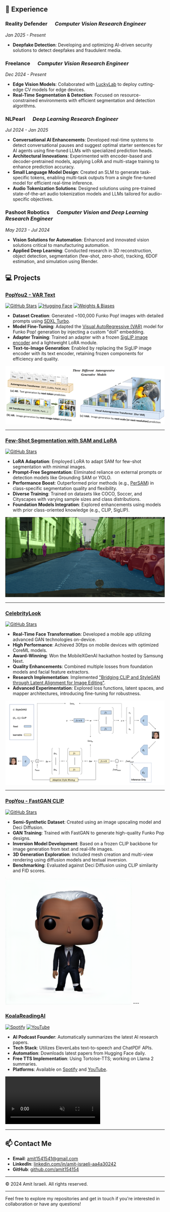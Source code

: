 ## 🔭 Experience

### **Reality Defender** &nbsp;&nbsp;&nbsp;&nbsp; *Computer Vision Research Engineer*  
*Jan 2025 - Present*  
- **Deepfake Detection**: Developing and optimizing AI-driven security solutions to detect deepfakes and fraudulent media.

### **Freelance** &nbsp;&nbsp;&nbsp;&nbsp; *Computer Vision Research Engineer*  
*Dec 2024 - Present*  
- **Edge Vision Models**: Collaborated with [LuckyLab](https://www.luckylab.org/) to deploy cutting-edge CV models for edge devices.  
- **Real-Time Segmentation & Detection**: Focused on resource-constrained environments with efficient segmentation and detection algorithms.

### **NLPearl** &nbsp;&nbsp;&nbsp;&nbsp; *Deep Learning Research Engineer*  
*Jul 2024 - Jan 2025*  
- **Conversational AI Enhancements**: Developed real-time systems to detect conversational pauses and suggest optimal starter sentences for AI agents using fine-tuned LLMs with specialized prediction heads.  
- **Architectural Innovations**: Experimented with encoder-based and decoder-pretrained models, applying LoRA and multi-stage training to enhance prediction accuracy.  
- **Small Language Model Design**: Created an SLM to generate task-specific tokens, enabling multi-task outputs from a single fine-tuned model for efficient real-time inference.  
- **Audio Tokenization Solutions**: Designed solutions using pre-trained state-of-the-art audio tokenization models and LLMs tailored for audio-specific objectives.

### **Pashoot Robotics** &nbsp;&nbsp;&nbsp;&nbsp; *Computer Vision and Deep Learning Research Engineer*  
*May 2023 - Jul 2024*  
- **Vision Solutions for Automation**: Enhanced and innovated vision solutions critical to manufacturing automation.  
- **Applied Deep Learning**: Conducted research in 3D reconstruction, object detection, segmentation (few-shot, zero-shot), tracking, 6DOF estimation, and simulation using Blender.

## 💻 Projects

### [**PopYou2 - VAR Text**](https://github.com/amit154154/PopYou2)

[![GitHub Stars](https://img.shields.io/github/stars/amit154154/PopYou2?style=social)](https://github.com/amit154154/VAR_clip)
[![Hugging Face](https://img.shields.io/badge/Hugging%20Face-Spaces-orange)](https://huggingface.co/spaces/AmitIsraeli/PopYou)
[![Weights & Biases](https://img.shields.io/badge/Weights%20%26%20Biases-Report-yellow)](https://api.wandb.ai/links/amit154154/cqccmfsl)

- **Dataset Creation**: Generated ~100,000 Funko Pop! images with detailed prompts using [SDXL Turbo](https://huggingface.co/stabilityai/sdxl-turbo).
- **Model Fine-Tuning**: Adapted the [Visual AutoRegressive (VAR)](https://arxiv.org/abs/2404.02905) model for Funko Pop! generation by injecting a custom "doll" embedding.
- **Adapter Training**: Trained an adapter with a frozen [SigLIP image encoder](https://github.com/FoundationVision/VAR) and a lightweight LoRA module.
- **Text-to-Image Generation**: Enabled by replacing the SigLIP image encoder with its text encoder, retaining frozen components for efficiency and quality.

![VAR Explained](PopYou2/VAR_explained.png)

---

### [**Few-Shot Segmentation with SAM and LoRA**](https://github.com/amit154154/SAM_LORA)

[![GitHub Stars](https://img.shields.io/github/stars/amit154154/SAM_LORA?style=social)](https://github.com/amit154154/SAM_LORA)

- **LoRA Adaptation**: Employed LoRA to adapt SAM for few-shot segmentation with minimal images.
- **Prompt-Free Segmentation**: Eliminated reliance on external prompts or detection models like Grounding SAM or YOLO.
- **Performance Boost**: Outperformed prior methods (e.g., [PerSAM](https://arxiv.org/abs/2305.03048)) in class-specific segmentation quality and flexibility.
- **Diverse Training**: Trained on datasets like COCO, Soccer, and Cityscapes with varying sample sizes and class distributions.
- **Foundation Models Integration**: Explored enhancements using models with prior class-oriented knowledge (e.g., CLIP, SigLIP).

![Cityscapes](few_shot_sam_lora/cityscapes.png)

---

### [**CelebrityLook**](https://github.com/amit154154/CelebrityLook)

[![GitHub Stars](https://img.shields.io/github/stars/amit154154/CelebrityLook?style=social)](https://github.com/amit154154/CelebrityLook)

- **Real-Time Face Transformation**: Developed a mobile app utilizing advanced GAN technologies on-device.
- **High Performance**: Achieved 30fps on mobile devices with optimized CoreML models.
- **Award-Winning**: Won the MobileXGenAI hackathon hosted by Samsung Next.
- **Quality Enhancements**: Combined multiple losses from foundation models and facial feature extractors.
- **Research Implementation**: Implemented ["Bridging CLIP and StyleGAN through Latent Alignment for Image Editing"](https://arxiv.org/abs/2210.04506).
- **Advanced Experimentation**: Explored loss functions, latent spaces, and mapper architectures, introducing fine-tuning for robustness.

![Mapper Training](CelebryLook/mapper_training.png)


---

### [**PopYou - FastGAN CLIP**](https://github.com/amit154154/PopYou)

[![GitHub Stars](https://img.shields.io/github/stars/amit154154/PopYou?style=social)](https://github.com/amit154154/PopYou)

- **Semi-Synthetic Dataset**: Created using an image upscaling model and Deci Diffusion.
- **GAN Training**: Trained with FastGAN to generate high-quality Funko Pop designs.
- **Inversion Model Development**: Based on a frozen CLIP backbone for image generation from text and real-life images.
- **3D Generation Exploration**: Included mesh creation and multi-view rendering using diffusion models and textual inversion.
- **Benchmarking**: Evaluated against Deci Diffusion using CLIP similarity and FID scores.

<img src="PopYou!/Barack_Obama_fastgan.png" alt="Barack Obama FastGAN" width="400" />
---

### [**KoalaReadingAI**](#)

[![Spotify](https://img.shields.io/badge/Spotify-Podcast-green)](https://open.spotify.com/show/0fuZbZipy60VdRpkbIb9y1)
[![YouTube](https://img.shields.io/badge/YouTube-Channel-red)](https://www.youtube.com/channel/UCIbCIgJjIWmHyKC0Qc_C6FA)

- **AI Podcast Founder**: Automatically summarizes the latest AI research papers.
- **Tech Stack**: Utilizes ElevenLabs text-to-speech and ChatPDF APIs.
- **Automation**: Downloads latest papers from Hugging Face daily.
- **Free TTS Implementation**: Using Tortoise-TTS; working on Llama 2 summaries.
- **Platforms**: Available on [Spotify](https://open.spotify.com/show/0fuZbZipy60VdRpkbIb9y1) and [YouTube](https://www.youtube.com/channel/UCIbCIgJjIWmHyKC0Qc_C6FA).

<video controls autoplay muted>
  <source src="koala_reading_ai/koala_reading_ai_gif.mp4" type="video/mp4">
  Your browser does not support the video tag.
</video>

---

## 📫 Contact Me

- **Email**: [amit1541541@gmail.com](mailto:amit1541541@gmail.com)
- **LinkedIn**: [linkedin.com/in/amit-israeli-aa4a30242](https://www.linkedin.com/in/amit-israeli-aa4a30242/)
- **GitHub**: [github.com/amit154154](https://github.com/amit154154)

---

&copy; 2024 Amit Israeli. All rights reserved.

---

Feel free to explore my repositories and get in touch if you're interested in collaboration or have any questions!

